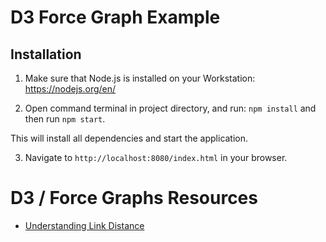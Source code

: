# D3 Force Graph Example

## Installation

1. Make sure that Node.js is installed on your Workstation: https://nodejs.org/en/

2. Open command terminal in project directory, and run:
`npm install` and then run `npm start`.

This will install all dependencies and start the application.

3. Navigate to `http://localhost:8080/index.html` in your browser.

# D3 / Force Graphs Resources

- [Understanding Link Distance](http://bl.ocks.org/sathomas/83515b77c2764837aac2)
